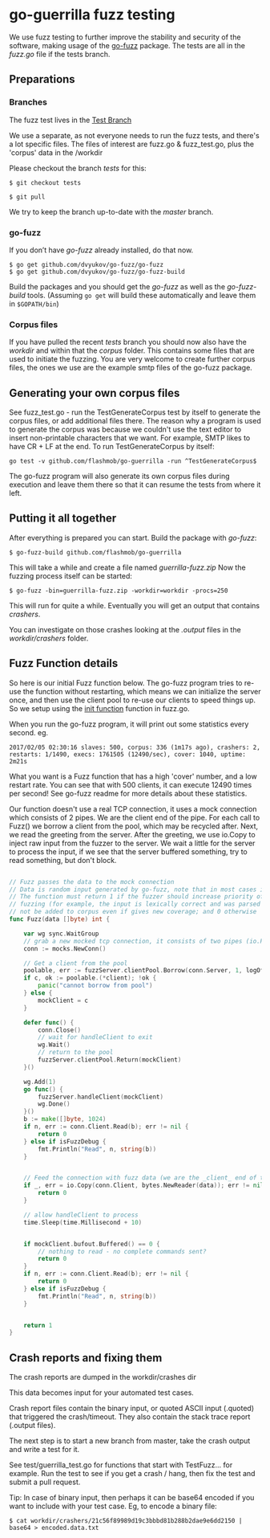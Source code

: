 # go-guerrilla fuzz testing

We use fuzz testing to further improve the stability and security of the software,
making usage of the [go-fuzz](https://github.com/dvyukov/go-fuzz) package.
The tests are all in the *fuzz.go* file if the tests branch.

## Preparations

### Branches

The fuzz test lives in the [Test Branch](https://github.com/flashmob/go-guerrilla/tree/tests)

We use a separate, as not everyone needs to run the fuzz tests, and there's a lot specific files. The files of interest are fuzz.go & fuzz_test.go, plus the 'corpus' data in the /workdir

Please checkout the branch *tests* for this:


    $ git checkout tests

    $ git pull

We try to keep the branch up-to-date with the *master* branch.

### go-fuzz

If you don’t have *go-fuzz* already installed, do that now.

    $ go get github.com/dvyukov/go-fuzz/go-fuzz
    $ go get github.com/dvyukov/go-fuzz/go-fuzz-build

Build the packages and you should get the *go-fuzz* as well as the *go-fuzz-build* tools. 
(Assuming `go get` will build these automatically and leave them in `$GOPATH/bin`)

### Corpus files

If you have pulled the recent *tests* branch you should now also have the *workdir* and within that
the *corpus* folder. This contains some files that are used to initiate the fuzzing.
You are very welcome to create further corpus files, the ones we use are the example smtp files of the
go-fuzz package.

## Generating your own corpus files

See fuzz_test.go - run the TestGenerateCorpus test by itself to generate the corpus files, or add additional files there. The reason why a program is used to generate the corpus was because we couldn't use the text editor to insert non-printable characters that we want. For example, SMTP likes to have CR + LF at the end. To run TestGenerateCorpus by itself:

`go test -v github.com/flashmob/go-guerrilla -run ^TestGenerateCorpus$`

The go-fuzz program will also generate its own corpus files during execution and leave them there so that it can resume the tests from where it left.

## Putting it all together

After everything is prepared you can start. Build the package with *go-fuzz*:

`$ go-fuzz-build github.com/flashmob/go-guerrilla`

This will take a while and create a file named *guerrilla-fuzz.zip*
Now the fuzzing process itself can be started:

`$ go-fuzz -bin=guerrilla-fuzz.zip -workdir=workdir -procs=250`

This will run for quite a while. Eventually you will get an output that contains *crashers*.

You can investigate on those crashes looking at the *.output* files in the *workdir/crashers* folder.

## Fuzz Function details

So here is our initial Fuzz function below. The go-fuzz program tries to re-use the function without
restarting, which means we can initialize the server once, and then use the client pool to re-use our clients to speed things up. So we setup using the [init function](https://golang.org/doc/effective_go.html#init) function in fuzz.go.



When you run the go-fuzz program, it will print out some statistics every second.
eg.

`2017/02/05 02:30:16 slaves: 500, corpus: 336 (1m17s ago), crashers: 2, restarts: 1/1490, execs: 1761505 (12490/sec), cover: 1040, uptime: 2m21s`

What you want is a Fuzz function that has a high 'cover' number, and a low restart rate. You can see that with 500 clients, it can execute 12490 times per second! See go-fuzz readme for more details about these statistics.

Our function doesn't use a real TCP connection, it uses a mock connection which consists of 2 pipes. We are the client end of the pipe. For each call to Fuzz() we borrow a client from the pool, which may be recycled after.
Next, we read the greeting from the server. After the greeting, we use io.Copy to inject raw input 
from the fuzzer to the server. We wait a little for the server to process the input, if we see that the server buffered something, try to read something, but don't block. 


```go

// Fuzz passes the data to the mock connection
// Data is random input generated by go-fuzz, note that in most cases it is invalid.
// The function must return 1 if the fuzzer should increase priority of the given input during subsequent
// fuzzing (for example, the input is lexically correct and was parsed successfully); -1 if the input must
// not be added to corpus even if gives new coverage; and 0 otherwise
func Fuzz(data []byte) int {

	var wg sync.WaitGroup
	// grab a new mocked tcp connection, it consists of two pipes (io.Pipe)
	conn := mocks.NewConn()

	// Get a client from the pool
	poolable, err := fuzzServer.clientPool.Borrow(conn.Server, 1, logOff)
	if c, ok := poolable.(*client); !ok {
		panic("cannot borrow from pool")
	} else {
		mockClient = c
	}

	defer func() {
		conn.Close()
		// wait for handleClient to exit
		wg.Wait()
		// return to the pool
		fuzzServer.clientPool.Return(mockClient)
	}()

	wg.Add(1)
	go func() {
		fuzzServer.handleClient(mockClient)
		wg.Done()
	}()
	b := make([]byte, 1024)
	if n, err := conn.Client.Read(b); err != nil {
		return 0
	} else if isFuzzDebug {
		fmt.Println("Read", n, string(b))
	}


	// Feed the connection with fuzz data (we are the _client_ end of the connection)
	if _, err = io.Copy(conn.Client, bytes.NewReader(data)); err != nil {
		return 0
	}

	// allow handleClient to process
	time.Sleep(time.Millisecond + 10)


	if mockClient.bufout.Buffered() == 0 {
		// nothing to read - no complete commands sent?
		return 0
	}
	if n, err := conn.Client.Read(b); err != nil {
		return 0
	} else if isFuzzDebug {
		fmt.Println("Read", n, string(b))
	}


	return 1
}
```

## Crash reports and fixing them



The crash reports are dumped in the workdir/crashes dir

This data becomes input for your automated test cases. 

Crash report files contain the binary input, or quoted ASCII input (.quoted) 
that triggered the crash/timeout. They also contain the stack trace report 
(.output files).

The next step is to start a new branch from master, take the crash output and 
write a test for it. 

See test/guerrilla_test.go for functions that start with TestFuzz... for 
example. Run the test to see if you get a crash / hang, then fix the test and 
submit a pull request.

Tip: In case of binary input, then perhaps it can be base64 encoded if you 
want to include with your test case. Eg, to encode a binary file:

`$ cat workdir/crashers/21c56f89989d19c3bbbd81b288b2dae9e6dd2150 | base64 > encoded.data.txt`

